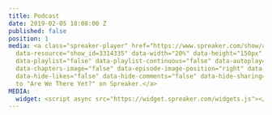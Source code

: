 ```yaml
---
title: Podcast
date: 2019-02-05 18:08:00 Z
published: false
position: 1
media: <a class="spreaker-player" href="https://www.spreaker.com/show/are-we-there-yet_1"
  data-resource="show_id=3314335" data-width="20%" data-height="150px" data-theme="light"
  data-playlist="false" data-playlist-continuous="false" data-autoplay="false" data-live-autoplay="false"
  data-chapters-image="false" data-episode-image-position="right" data-hide-logo="false"
  data-hide-likes="false" data-hide-comments="false" data-hide-sharing="false" data-cover="https://d3wo5wojvuv7l.cloudfront.net/images.spreaker.com/original/25147444b1820f9cedf7ab98ec3e531f.jpg">Listen
  to "Are We There Yet?" on Spreaker.</a>
MEDIA:
  widget: <script async src="https://widget.spreaker.com/widgets.js"></script>
---
```


